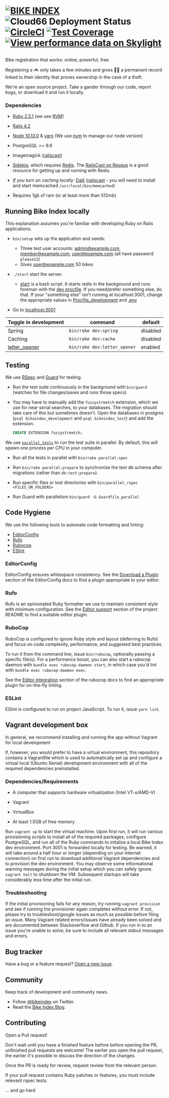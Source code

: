 # [![BIKE INDEX][bike-index-logo]][bike-index] ![Cloud66 Deployment Status][cloud66-badge] [![CircleCI][circleci-badge]][circleci] [![Test Coverage][codeclimate-badge]][codeclimate] [![View performance data on Skylight][skylight-badge]][skylight]</p>

[bike-index-logo]: https://github.com/bikeindex/bike_index/blob/master/bike_index.png?raw=true
[circleci]: https://circleci.com/gh/bikeindex/bike_index/tree/master
[circleci-badge]: https://circleci.com/gh/bikeindex/bike_index/tree/master.svg?style=svg
[codeclimate]: https://codeclimate.com/github/bikeindex/bike_index
[codeclimate-badge]: https://codeclimate.com/github/bikeindex/bike_index/badges/coverage.svg
[skylight]: https://oss.skylight.io/app/applications/j93iQ4K2pxCP
[skylight-badge]: https://badges.skylight.io/status/j93iQ4K2pxCP.svg
[bike-index]: https://www.bikeindex.org
[cloud66-badge]: https://app.cloud66.com/stacks/badge/ff54cf1d55d7eb91ef09c90f125ae4f1.svg

Bike registration that works: online, powerful, free.

Registering a 🚲 only takes a few minutes and gives 🚴‍♀️ a permanent record linked to their identity that proves ownership in the case of a theft.

We're an open source project. Take a gander through our code, report bugs, or download it and run it locally.

### Dependencies

- [Ruby 2.5.1](http://www.ruby-lang.org/en/) (we use [RVM](https://rvm.io/))

- [Rails 4.2](http://rubyonrails.org/)

- [Node 10.13.0](https://nodejs.org/en/) & [yarn](https://yarnpkg.com/en/) (We use [nvm](https://github.com/creationix/nvm) to manage our node version)

- PostgreSQL >= 9.6

- Imagemagick ([railscast](http://railscasts.com/episodes/374-image-manipulation?view=asciicast))

- [Sidekiq](https://github.com/mperham/sidekiq), which requires [Redis](http://redis.io/). The [RailsCast on Resque](http://railscasts.com/episodes/271-resque?view=asciicast) is a good resource for getting up and running with Redis.

- *If you turn on caching locally:* [Dalli](https://github.com/mperham/dalli) ([railscast](http://railscasts.com/episodes/380-memcached-dalli?view=asciicast) - you will need to install and start memcached `/usr/local/bin/memcached`)

- Requires 1gb of ram (or at least more than 512mb)

## Running Bike Index locally

This explanation assumes you're familiar with developing Ruby on Rails applications.

- `bin/setup` sets up the application and seeds:
  - Three test user accounts: admin@example.com, member@example.com, user@example.com (all have password `please12`)
  - Gives user@example.com 50 bikes

- `./start` start the server.

  - [start](start) is a bash script. It starts redis in the background and runs foreman with the [dev procfile](Procfile_development). If you need/prefer something else, do that. If your "something else" isn't running at localhost:3001, change the appropriate values in [Procfile_development](Procfile_development) and [.env](.env)

- Go to [localhost:3001](http://localhost:3001)

| Toggle in development | command | default |
| --------- | ------- | ------- |
| Spring    | `bin/rake dev:spring` | disabled |
| Caching   | `bin/rake dev:cache` | disabled |
| [letter_opener](https://github.com/ryanb/letter_opener) | `bin/rake dev:letter_opener` | enabled |

## Testing

We use [RSpec](https://github.com/rspec/rspec) and
[Guard](https://github.com/guard/guard) for testing.

- Run the test suite continuously in the background with `bin/guard` (watches for file changes/saves and runs those specs)

- You may have to manually add the `fuzzystrmatch` extension, which we use for
  near serial searches, to your databases. The migration should take care of
  this but sometimes doesn't. Open the databases in postgres
  (`psql bikeindex_development` and `psql bikeindex_test`) and add the extension.

  ```sql
  CREATE EXTENSION fuzzystrmatch;
  ```

We use [`parallel_tests`](https://github.com/grosser/parallel_tests/) to run the test suite in parallel. By default, this will spawn one process per CPU in your computer.

- Run all the tests in parallel with `bin/rake parallel:spec`

- Run `bin/rake parallel:prepare` to synchronize the test db schema after migrations (rather than `db:test:prepare`).

- Run specific files or test directories with `bin/parallel_rspec <FILES_OR_FOLDERS>`

- Run Guard with parallelism `bin/guard -G Guardfile_parallel`

## Code Hygiene

We use the following tools to automate code formatting and linting:

- [EditorConfig](https://editorconfig.org/)
- [Rufo](https://github.com/ruby-formatter/rufo)
- [Rubocop](https://github.com/rubocop-hq/rubocop)
- [ESlint](https://eslint.org/)

### EditorConfig

EditorConfig ensures whitespace consistency. See the [Download a
Plugin][editorconfig-plugin] section of the EditorConfig docs to find a plugin
appropriate to your editor.

[editorconfig-plugin]: https://editorconfig.org/#download

### Rufo

Rufo is an opinionated Ruby formatter we use to maintain consistent style with
minimum configuration. See the [Editor support][rufo-plugin] section of the
project README to find a suitable editor plugin.

[rufo-plugin]: https://github.com/ruby-formatter/rufo#editor-support

### RuboCop

RuboCop is configured to ignore Ruby style and layout (deferring to Rufo) and focus
on code complexity, performance, and suggested best practices.

To run it from the command line, issue `bin/rubocop`, optionally passing
a specific file(s). For a performance boost, you can also start a rubocop daemon
with `bundle exec rubocop-daemon start`, in which case you'd lint with
`bundle exec rubocop-daemon exec`.

See the [Editor integration][rubocop-editor] section of the rubocop docs to find
an appropriate plugin for on-the-fly linting.

[rubocop-editor]: https://rubocop.readthedocs.io/en/latest/integration_with_other_tools/#editor-integration

### ESLint

ESlint is configured to run on project JavaScript. To run it, issue `yarn lint`.

## Vagrant development box

In general, we recommend installing and running the app without Vagrant for local development

If, however, you would prefer to have a virtual environment, this repository contains a Vagrantfile which is used to automatically set up and configure a virtual local (Ubuntu Xenial) development environment with all of the required dependencies preinstalled.

### Dependencies/Requirements
- A computer that supports hardware virtualization (Intel VT-x/AMD-V)

- Vagrant

- VirtualBox

- At least 1.5GB of free memory

Run `vagrant up` to start the virtual machine. Upon first run, it will run various provisioning scripts to install all of the required packages, configure PostgreSQL, and run all of the Ruby commands to initalize a local Bike Index dev environment. Port 3001 is forwarded locally for testing. Be warned, it will take around a half hour or longer (depending on your internet connection) on first run to download additional Vagrant dependencies and to provision the dev environment. You may observe some informational warning messages during the initial setup which you can safely ignore. `vagrant halt` to shutdown the VM. Subsequent startups will take considerably less time after the initial run.

### Troubleshooting
If the initial provisioning fails for any reason, try running `vagrant provision` and see if running the provisioner again completes without error. If not, please try to troubleshoot/google issues as much as possible before filing an issue. Many Vagrant related errors/issues have already been solved and are documented between Stackoverflow and Github. If you run in to an issue you're unable to solve, be sure to include all relevant stdout messages and errors.

## Bug tracker

Have a bug or a feature request? [Open a new issue](https://github.com/bikeindex/bike_index/issues/new).


## Community

Keep track of development and community news.

- Follow [@bikeindex](http://twitter.com/bikeindex) on Twitter.
- Read the [Bike Index Blog](https://bikeindex.org/blog).

## Contributing

Open a Pull request!

Don't wait until you have a finished feature before before opening the PR, unfinished pull requests are welcome! The earlier you open the pull request, the earlier it's possible to discuss the direction of the changes.

Once the PR is ready for review, request review from the relevant person.

If your pull request contains Ruby patches or features, you must include relevant rspec tests.


... and go hard
